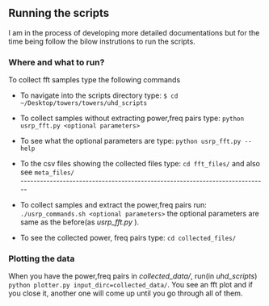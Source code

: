 ## Running the scripts 

I am in the process of developing more detailed documentations but for the time being follow the bilow instrutions to run the scripts.

### Where and what to run?
To collect fft samples type the following commands

- To navigate into the scripts directory type: `$ cd ~/Desktop/towers/towers/uhd_scripts`</br>

- To collect samples without extracting power,freq pairs type: `python usrp_fft.py <optional parameters>`</br>

- To see what the optional parameters are type: `python usrp_fft.py --help` </br>

- To the csv files showing the collected files type: `cd fft_files/` and also see `meta_files/`</br>
----------------------------------------------------------------------------</br>
- To collect samples and extract the power,freq pairs run: `./usrp_commands.sh <optional parameters>` the optional parameters are same as the before(as _usrp_fft.py <optional parameters>_).</br>
- To see the collected power, freq pairs type: `cd collected_files/`

### Plotting the data
When you have the power,freq pairs in _collected\_data/_, run(in _uhd\_scripts_) `python plotter.py input_dirc=collected_data/`. You see an fft plot and if you close it, another one will come up until you go through all of them.

